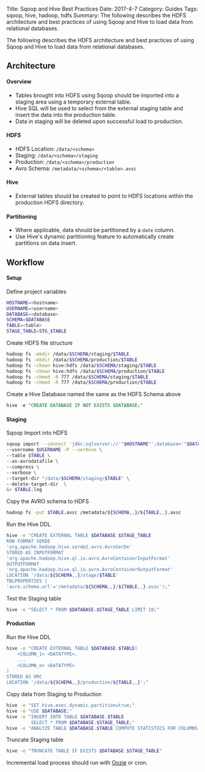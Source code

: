 Title: Sqoop and Hive Best Practices
Date: 2017-4-7
Category: Guides
Tags: sqoop, hive, hadoop, hdfs
Summary: The following describes the HDFS architecture and best practices of using Sqoop and Hive to load data from relational databases.


The following describes the HDFS architecture and best practices of using Sqoop and Hive to load data from relational databases.


## Architecture


#### Overview

- Tables brought into HDFS using Sqoop should be imported into a staging area using a temporary external table.
- Hive SQL will be used to select from the external staging table and insert the data into the production table.
- Data in staging will be deleted upon successful load to production.

#### HDFS

- HDFS Location: `/data/<schema>`
- Staging: `/data/<schema>/staging`
- Production: `/data/<schema>/production`
- Avro Schema: `/metadata/<schema>/<table>.avsc`

#### Hive

- External tables should be created to point to HDFS locations within the production HDFS directory.

#### Partitioning

- Where applicable, data should be partitioned by a `date` column.
- Use Hive's dynamic partitioning feature to automatically create partitions on data insert.



## Workflow

#### Setup

Define project variables
```sh
HOSTNAME=<hostname>
USERNAME=<username>
DATABASE=<database>
SCHEMA=$DATABASE
TABLE=<table>
STAGE_TABLE=STG_$TABLE
```

Create HDFS file structure
```sh
hadoop fs -mkdir /data/$SCHEMA/staging/$TABLE
hadoop fs -mkdir /data/$SCHEMA/production/$TABLE
hadoop fs -chown hive:hdfs /data/$SCHEMA/staging/$TABLE
hadoop fs -chown hive:hdfs /data/$SCHEMA/production/$TABLE
hadoop fs -chmod -R 777 /data/$SCHEMA/staging/$TABLE
hadoop fs -chmod -R 777 /data/$SCHEMA/production/$TABLE
```

Create a Hive Database named the same as the HDFS Schema above
```sql
hive -e "CREATE DATABASE IF NOT EXISTS $DATABASE;"
```

#### Staging

Sqoop Import into HDFS
```sh
sqoop import --connect 'jdbc:sqlserver://'"$HOSTNAME"';database='"$DATABASE" \
--username $USERNAME -P --verbose \
--table $TABLE \
--as-avrodatafile \
--compress \
--verbose \
--target-dir "/data/$SCHEMA/staging/$TABLE" \
--delete-target-dir  \
&> $TABLE.log
```

Copy the AVRO schema to HDFS
```sh
hadoop fs -put $TABLE.avsc /metadata/${SCHEMA,,}/${TABLE,,}.avsc
```

Run the Hive DDL
```sh
hive -e "CREATE EXTERNAL TABLE $DATABASE.$STAGE_TABLE
ROW FORMAT SERDE
'org.apache.hadoop.hive.serde2.avro.AvroSerDe'
STORED AS INPUTFORMAT
'org.apache.hadoop.hive.ql.io.avro.AvroContainerInputFormat'
OUTPUTFORMAT
'org.apache.hadoop.hive.ql.io.avro.AvroContainerOutputFormat'
LOCATION '/data/${SCHEMA,,}/stage/$TABLE'
TBLPROPERTIES (
'avro.schema.url'='/metadata/${SCHEMA,,}/${TABLE,,}.avsc');"
```

Test the Staging table
```sh
hive -e "SELECT * FROM $DATABASE.$STAGE_TABLE LIMIT 10;"
```

#### Production

Run the Hive DDL
```sh
hive -e "CREATE EXTERNAL TABLE $DATABASE.$TABLE(
    <COLUMN_1> <DATATYPE>,
    ...
    <COLUMN_n> <DATATYPE>
)
STORED AS ORC
LOCATION '/data/${SCHEMA,,}/production/${TABLE,,}';"
```

Copy data from Staging to Production
```sh
hive -e "SET hive.exec.dynamic.partition=true;"
hive -e "USE $DATABASE;"
hive -e "INSERT INTO TABLE $DATABASE.$TABLE
         SELECT * FROM $DATABASE.$STAGE_TABLE;"
hive -e "ANALYZE TABLE $DATABASE.$TABLE COMPUTE STATISTICS FOR COLUMNS;"
```

Truncate Staging table
```sh
hive -e "TRUNCATE TABLE IF EXISTS $DATABASE.$STAGE_TABLE"
```

Incremental load process should run with [Oozie](https://oozie.apache.org/) or cron.
